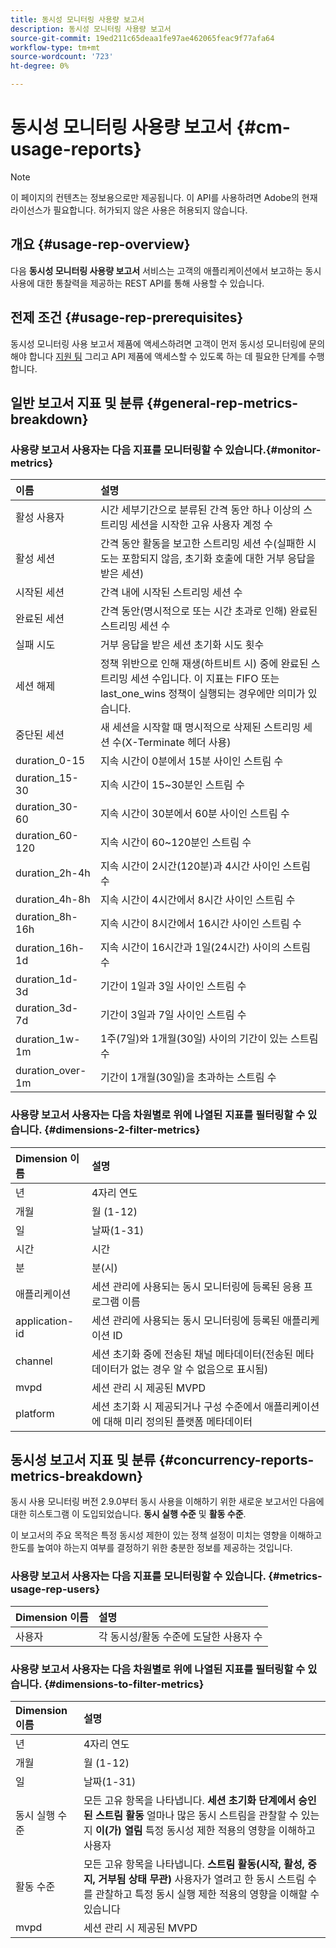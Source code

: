 ```yaml
---
title: 동시성 모니터링 사용량 보고서
description: 동시성 모니터링 사용량 보고서
source-git-commit: 19ed211c65deaa1fe97ae462065feac9f77afa64
workflow-type: tm+mt
source-wordcount: '723'
ht-degree: 0%

---
```



# 동시성 모니터링 사용량 보고서 {#cm-usage-reports}

>[!NOTE]
>
>이 페이지의 컨텐츠는 정보용으로만 제공됩니다. 이 API를 사용하려면 Adobe의 현재 라이선스가 필요합니다. 허가되지 않은 사용은 허용되지 않습니다.



## 개요 {#usage-rep-overview}

다음 **동시성 모니터링 사용량 보고서** 서비스는 고객의 애플리케이션에서 보고하는 동시 사용에 대한 통찰력을 제공하는 REST API를 통해 사용할 수 있습니다.

## 전제 조건 {#usage-rep-prerequisites}

동시성 모니터링 사용 보고서 제품에 액세스하려면 고객이 먼저 동시성 모니터링에 문의해야 합니다 [지원 팀](mailto:tve-support@adobe.com) 그리고 API 제품에 액세스할 수 있도록 하는 데 필요한 단계를 수행합니다.

## 일반 보고서 지표 및 분류 {#general-rep-metrics-breakdown}

### 사용량 보고서 사용자는 다음 지표를 모니터링할 수 있습니다.{#monitor-metrics}

| 이름 | 설명 |
|:---|:---|
| 활성 사용자 | 시간 세부기간으로 분류된 간격 동안 하나 이상의 스트리밍 세션을 시작한 고유 사용자 계정 수 |
| 활성 세션 | 간격 동안 활동을 보고한 스트리밍 세션 수(실패한 시도는 포함되지 않음, 초기화 호출에 대한 거부 응답을 받은 세션) |
| 시작된 세션 | 간격 내에 시작된 스트리밍 세션 수 |
| 완료된 세션 | 간격 동안(명시적으로 또는 시간 초과로 인해) 완료된 스트리밍 세션 수 |
| 실패 시도 | 거부 응답을 받은 세션 초기화 시도 횟수 |
| 세션 해제 | 정책 위반으로 인해 재생(하트비트 시) 중에 완료된 스트리밍 세션 수입니다. 이 지표는 FIFO 또는 last_one_wins 정책이 실행되는 경우에만 의미가 있습니다. |
| 중단된 세션 | 새 세션을 시작할 때 명시적으로 삭제된 스트리밍 세션 수(X-Terminate 헤더 사용) |
| duration_0-15 | 지속 시간이 0분에서 15분 사이인 스트림 수 |
| duration_15-30 | 지속 시간이 15~30분인 스트림 수 |
| duration_30-60 | 지속 시간이 30분에서 60분 사이인 스트림 수 |
| duration_60-120 | 지속 시간이 60~120분인 스트림 수 |
| duration_2h-4h | 지속 시간이 2시간(120분)과 4시간 사이인 스트림 수 |
| duration_4h-8h | 지속 시간이 4시간에서 8시간 사이인 스트림 수 |
| duration_8h-16h | 지속 시간이 8시간에서 16시간 사이인 스트림 수 |
| duration_16h-1d | 지속 시간이 16시간과 1일(24시간) 사이의 스트림 수 |
| duration_1d-3d | 기간이 1일과 3일 사이인 스트림 수 |
| duration_3d-7d | 기간이 3일과 7일 사이인 스트림 수 |
| duration_1w-1m | 1주(7일)와 1개월(30일) 사이의 기간이 있는 스트림 수 |
| duration_over-1m | 기간이 1개월(30일)을 초과하는 스트림 수 |

### 사용량 보고서 사용자는 다음 차원별로 위에 나열된 지표를 필터링할 수 있습니다. {#dimensions-2-filter-metrics}

| Dimension 이름 | 설명 |
|:---|:---|
| 년 | 4자리 연도 |
| 개월 | 월 (1-12) |
| 일 | 날짜(1-31) |
| 시간 | 시간 |
| 분 | 분(시) |
| 애플리케이션 | 세션 관리에 사용되는 동시 모니터링에 등록된 응용 프로그램 이름 |
| application-id | 세션 관리에 사용되는 동시 모니터링에 등록된 애플리케이션 ID |
| channel | 세션 초기화 중에 전송된 채널 메타데이터(전송된 메타데이터가 없는 경우 알 수 없음으로 표시됨) |
| mvpd | 세션 관리 시 제공된 MVPD |
| platform | 세션 초기화 시 제공되거나 구성 수준에서 애플리케이션에 대해 미리 정의된 플랫폼 메타데이터 |

## 동시성 보고서 지표 및 분류 {#concurrency-reports-metrics-breakdown}

동시 사용 모니터링 버전 2.9.0부터 동시 사용을 이해하기 위한 새로운 보고서인 다음에 대한 히스토그램 이 도입되었습니다. **동시 실행 수준** 및 **활동 수준**.

이 보고서의 주요 목적은 특정 동시성 제한이 있는 정책 설정이 미치는 영향을 이해하고 한도를 높여야 하는지 여부를 결정하기 위한 충분한 정보를 제공하는 것입니다.

### 사용량 보고서 사용자는 다음 지표를 모니터링할 수 있습니다. {#metrics-usage-rep-users}

| Dimension 이름 | 설명 |
|:---|:---|
| 사용자 | 각 동시성/활동 수준에 도달한 사용자 수 |

### 사용량 보고서 사용자는 다음 차원별로 위에 나열된 지표를 필터링할 수 있습니다. {#dimensions-to-filter-metrics}

| Dimension 이름 | 설명 |
|:---|:---|
| 년 | 4자리 연도 |
| 개월 | 월 (1-12) |
| 일 | 날짜(1-31) |
| 동시 실행 수준 | 모든 고유 항목을 나타냅니다. **세션 초기화 단계에서 승인된 스트림 활동** 얼마나 많은 동시 스트림을 관찰할 수 있는지 **이(가) 열림** 특정 동시성 제한 적용의 영향을 이해하고 사용자 |
| 활동 수준 | 모든 고유 항목을 나타냅니다. **스트림 활동(시작, 활성, 중지, 거부됨 상태 무관)** 사용자가 열려고 한 동시 스트림 수를 관찰하고 특정 동시 실행 제한 적용의 영향을 이해할 수 있습니다 |
| mvpd | 세션 관리 시 제공된 MVPD |